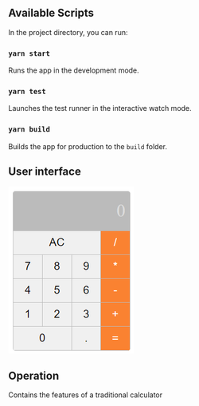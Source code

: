 ## Available Scripts

In the project directory, you can run:

### `yarn start`
Runs the app in the development mode.<br />

### `yarn test`
Launches the test runner in the interactive watch mode.<br />

### `yarn build`
Builds the app for production to the `build` folder.<br />

## User interface
![task-manager](https://github.com/luucasmorato/calculator-reactjs/blob/master/public/front.png)

## Operation
Contains the features of a traditional calculator
